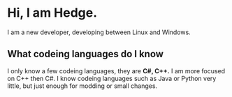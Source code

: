 # Hi, I am Hedge.

I am a new developer, developing between Linux and Windows.

## What codeing languages do I know

I only know a few codeing languages, they are **C#, C++.** I am more focused on C++ then C#.
  I know codeing languages such as Java or Python very little, but just enough for modding or small changes.
  

